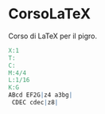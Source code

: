 # CorsoLaTeX


Corso di LaTeX per il pigro.



```abc
X:1
T:
C:
M:4/4
L:1/16
K:G
ABcd EF2G|z4 a3bg|
 CDEC cdec|z8|
```
